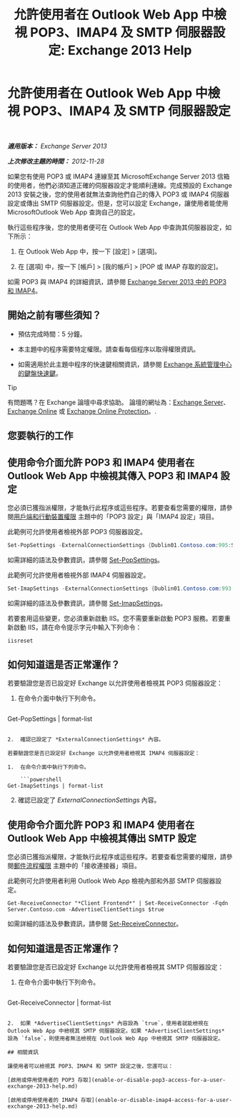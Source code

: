 ﻿---
title: '允許使用者在 Outlook Web App 中檢視 POP3、IMAP4 及 SMTP 伺服器設定: Exchange 2013 Help'
TOCTitle: 允許使用者在 Outlook Web App 中檢視 POP3、IMAP4 及 SMTP 伺服器設定
ms:assetid: bd22bf7e-3bf7-45e6-8790-919b780166f6
ms:mtpsurl: https://technet.microsoft.com/zh-tw/library/Gg298947(v=EXCHG.150)
ms:contentKeyID: 50554089
ms.date: 01/12/2018
mtps_version: v=EXCHG.150
ms.translationtype: HT
---

# 允許使用者在 Outlook Web App 中檢視 POP3、IMAP4 及 SMTP 伺服器設定

 

_**適用版本：** Exchange Server 2013_

_**上次修改主題的時間：** 2012-11-28_

如果您有使用 POP3 或 IMAP4 連線至其 MicrosoftExchange Server 2013 信箱的使用者，他們必須知道正確的伺服器設定才能順利連線。完成預設的 Exchange 2013 安裝之後，您的使用者就無法查詢他們自己的傳入 POP3 或 IMAP4 伺服器設定或傳出 SMTP 伺服器設定。但是，您可以設定 Exchange，讓使用者能使用 MicrosoftOutlook Web App 查詢自己的設定。

執行這些程序後，您的使用者便可在 Outlook Web App 中查詢其伺服器設定，如下所示：

1.  在 Outlook Web App 中，按一下 \[設定\] \> \[選項\]。

2.  在 \[選項\] 中，按一下 \[帳戶\] \> \[我的帳戶\] \> \[POP 或 IMAP 存取的設定\]。

如需 POP3 與 IMAP4 的詳細資訊，請參閱 [Exchange Server 2013 中的 POP3 和 IMAP4](pop3-and-imap4-in-exchange-server-2013-exchange-2013-help.md)。

## 開始之前有哪些須知？

  - 預估完成時間：5 分鐘。

  - 本主題中的程序需要特定權限。請查看每個程序以取得權限資訊。

  - 如需適用於此主題中程序的快速鍵相關資訊，請參閱 [Exchange 系統管理中心的鍵盤快速鍵](keyboard-shortcuts-in-the-exchange-admin-center-exchange-online-protection-help.md)。


> [!TIP]  
> 有問題嗎？在 Exchange 論壇中尋求協助。 論壇的網址為：<a href="https://go.microsoft.com/fwlink/p/?linkid=60612">Exchange Server</a>、 <a href="https://go.microsoft.com/fwlink/p/?linkid=267542">Exchange Online</a> 或 <a href="https://go.microsoft.com/fwlink/p/?linkid=285351">Exchange Online Protection</a>。.




## 您要執行的工作

## 使用命令介面允許 POP3 和 IMAP4 使用者在 Outlook Web App 中檢視其傳入 POP3 和 IMAP4 設定

您必須已獲指派權限，才能執行此程序或這些程序。若要查看您需要的權限，請參閱[用戶端和行動裝置權限](clients-and-mobile-devices-permissions-exchange-2013-help.md) 主題中的「POP3 設定」與「IMAP4 設定」項目。

此範例可允許使用者檢視外部 POP3 伺服器設定。

```powershell
Set-PopSettings -ExternalConnectionSettings {Dublin01.Contoso.com:995:SSL}
```

如需詳細的語法及參數資訊，請參閱 [Set-PopSettings](https://technet.microsoft.com/zh-tw/library/aa997154\(v=exchg.150\))。

此範例可允許使用者檢視外部 IMAP4 伺服器設定。

```powershell
Set-ImapSettings -ExternalConnectionSettings {Dublin01.Contoso.com:993:SSL}
```

如需詳細的語法及參數資訊，請參閱 [Set-ImapSettings](https://technet.microsoft.com/zh-tw/library/aa998252\(v=exchg.150\))。

若要套用這些變更，您必須重新啟動 IIS。您不需要重新啟動 POP3 服務。若要重新啟動 IIS，請在命令提示字元中輸入下列命令：

```powershell
iisreset
```

## 如何知道這是否正常運作？

若要驗證您是否已設定好 Exchange 以允許使用者檢視其 POP3 伺服器設定：

1.  在命令介面中執行下列命令。
    
    ```powershell
Get-PopSettings | format-list
```

2.  確認已設定了 *ExternalConnectionSettings* 內容。

若要驗證您是否已設定好 Exchange 以允許使用者檢視其 IMAP4 伺服器設定：

1.  在命令介面中執行下列命令。
    
    ```powershell
Get-ImapSettings | format-list
```

2.  確認已設定了 *ExternalConnectionSettings* 內容。

## 使用命令介面允許 POP3 和 IMAP4 使用者在 Outlook Web App 中檢視其傳出 SMTP 設定

您必須已獲指派權限，才能執行此程序或這些程序。若要查看您需要的權限，請參閱[郵件流程權限](mail-flow-permissions-exchange-2013-help.md) 主題中的「接收連接器」項目。

此範例可允許使用者利用 Outlook Web App 檢視內部和外部 SMTP 伺服器設定。

    Get-ReceiveConnector "*Client Frontend*" | Set-ReceiveConnector -Fqdn Server.Contoso.com -AdvertiseClientSettings $true 

如需詳細的語法及參數資訊，請參閱 [Set-ReceiveConnector](https://technet.microsoft.com/zh-tw/library/bb125140\(v=exchg.150\))。

## 如何知道這是否正常運作？

若要驗證您是否已設定好 Exchange 以允許使用者檢視其 SMTP 伺服器設定：

1.  在命令介面中執行下列命令。
    
    ```powershell
Get-ReceiveConnector | format-list
```

2.  如果 *AdvertiseClientSettings* 內容設為 `true`，使用者就能檢視在 Outlook Web App 中檢視其 SMTP 伺服器設定。如果 *AdvertiseClientSettings* 設為 `false`，則使用者無法檢視在 Outlook Web App 中檢視其 SMTP 伺服器設定。

## 相關資訊

讓使用者可以檢視其 POP3、IMAP4 和 SMTP 設定之後，您還可以：

[啟用或停用使用者的 POP3 存取](enable-or-disable-pop3-access-for-a-user-exchange-2013-help.md)

[啟用或停用使用者的 IMAP4 存取](enable-or-disable-imap4-access-for-a-user-exchange-2013-help.md)

